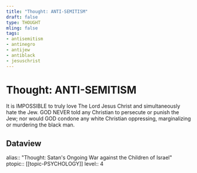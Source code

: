 ```yaml
---
title: "Thought: ANTI-SEMITISM"
draft: false
type: THOUGHT
mling: false
tags:
- antisemitism
- antinegro
- antijew
- antiblack
- jesuschrist
---
```

# Thought: ANTI-SEMITISM
It is IMPOSSIBLE to truly love The Lord Jesus Christ and simultaneously hate the Jew. GOD NEVER told any Christian to persecute or punish the Jew; nor would GOD condone any white Christian oppressing, marginalizing or murdering the black man.

## Dataview
alias:: "Thought: Satan's Ongoing War against the Children of Israel"
ptopic:: [[topic-PSYCHOLOGY]]
level:: 4
